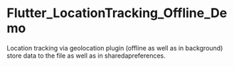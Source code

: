 # Flutter_LocationTracking_Offline_Demo

Location tracking via geolocation plugin (offline as well as in background)
store data to the file as well as in sharedapreferences.
